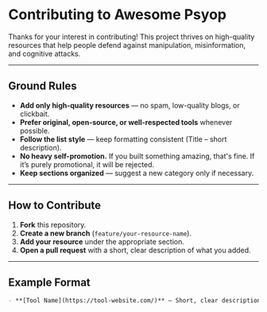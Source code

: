 # Contributing to Awesome Psyop

Thanks for your interest in contributing! This project thrives on high-quality resources that help people defend against manipulation, misinformation, and cognitive attacks.

---

## Ground Rules

- **Add only high-quality resources** — no spam, low-quality blogs, or clickbait.
- **Prefer original, open-source, or well-respected tools** whenever possible.
- **Follow the list style** — keep formatting consistent (Title – short description).
- **No heavy self-promotion.** If you built something amazing, that's fine. If it’s purely promotional, it will be rejected.
- **Keep sections organized** — suggest a new category only if necessary.

---

## How to Contribute

1. **Fork** this repository.
2. **Create a new branch** (`feature/your-resource-name`).
3. **Add your resource** under the appropriate section.
4. **Open a pull request** with a short, clear description of what you added.

---

## Example Format

```markdown
- **[Tool Name](https://tool-website.com/)** – Short, clear description of what it does.
